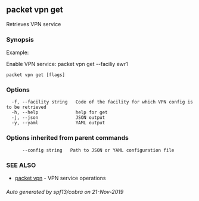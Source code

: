 ## packet vpn get

Retrieves VPN service

### Synopsis

Example:
	
Enable VPN service: 
packet vpn get --faciliy ewr1


```
packet vpn get [flags]
```

### Options

```
  -f, --facility string   Code of the facility for which VPN config is to be retrieved
  -h, --help              help for get
  -j, --json              JSON output
  -y, --yaml              YAML output
```

### Options inherited from parent commands

```
      --config string   Path to JSON or YAML configuration file
```

### SEE ALSO

* [packet vpn](packet_vpn.md)	 - VPN service operations

###### Auto generated by spf13/cobra on 21-Nov-2019
